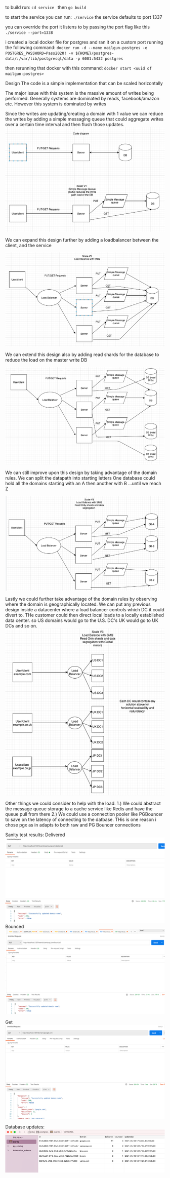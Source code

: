 to build run: `cd service ` then `go build`

to start the service you can run: `./service` the service defaults to port 1337

you can override the port it listens to by passing the port flag like this `./service --port=1338`


i created a local docker file for postgres and ran it on a custom port running the following command:
`docker run -d --name mailgun-postgres -e POSTGRES_PASSWORD=Pass2020! -v ${HOME}/postgres-data/:/var/lib/postgresql/data -p 6001:5432 postgres`

then rerunning that docker with this command:
`docker start <uuid of mailgun-postgres>`


Design 
The code is a simple implementation that can be scaled horizontally

The major issue with this system is the massive amount of writes being performed. 
Generally systems are dominated by reads, facebook/amazon etc. 
However this system is dominated by writes

Since the writes are updating/creating a domain with 1 value we can reduce the writes by adding a simple
messaging queue that could aggregate writes over a certain time interval and then flush those updates. 
![Alt text](pictures/code_diagram.png?raw=true "Code Diagram")

We can expand this design further by adding a loadbalancer between the client, and the service

![Alt text](pictures/scale1.png?raw=true "Scale Option 1")

We can extend this design also by adding read shards for the database to reduce the load on the
master write DB

![Alt text](pictures/scale2.png?raw=true "Scale Option 2")

We can still improve upon this design by taking advantage of the domain rules. We can split the datapath
into starting letters One database could hold all the domains starting with an A then another with B ...until we reach Z


![Alt text](pictures/scale3.png?raw=true "Scale Option 3")

Lastly we could further take advantage of the domain rules by observing where the domain is geographically located.
We can put any previous design inside a datacenter where a load balancer controls which DC it could divert to.
THe customer could then direct local loads to a locally established data center. so US domains would go to the U.S. DC's
UK would go to UK DCs and so on. 
![Alt text](pictures/scale4.png?raw=true "Scale Option 4")

Other things we could consider to help with the load.
1.) We could abstract the message queue storage to a cache service like Redis and have the queue pull from there
2.) We could use a connection pooler like PGBouncer to save on the latency of connecting to the datbase. THis is one reason i chose pgx as in
adapts to both raw and PG Bouncer connections


Sanity test results:
Delivered
![Alt text](pictures/test1.png?raw=true "Delivered")
Bounced
![Alt text](pictures/test2.png?raw=true "Bounced")

Get
![Alt text](pictures/test3.png?raw=true "GET")

Database updates:
![Alt text](pictures/db_updates.png?raw=true "GET")


